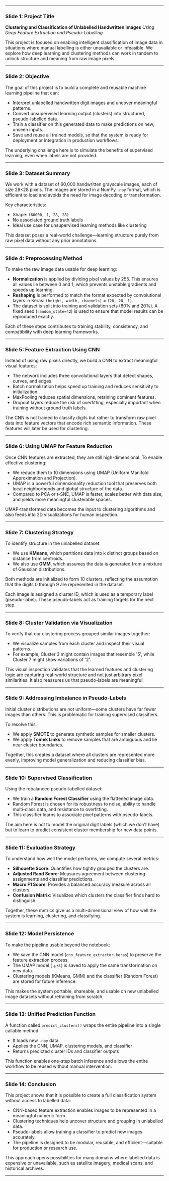 
---

### **Slide 1: Project Title**

**Clustering and Classification of Unlabelled Handwritten Images**
*Using Deep Feature Extraction and Pseudo-Labelling*

This project is focused on enabling intelligent classification of image data in situations where manual labelling is either unavailable or infeasible. We explore how deep learning and clustering methods can work in tandem to unlock structure and meaning from raw image pixels.

---

### **Slide 2: Objective**

The goal of this project is to build a complete and reusable machine learning pipeline that can:

* Interpret unlabelled handwritten digit images and uncover meaningful patterns.
* Convert unsupervised learning output (clusters) into structured, pseudo-labelled data.
* Train a classifier on this generated data to make predictions on new, unseen inputs.
* Save and reuse all trained models, so that the system is ready for deployment or integration in production workflows.

The underlying challenge here is to simulate the benefits of supervised learning, even when labels are not provided.

---

### **Slide 3: Dataset Summary**

We work with a dataset of 60,000 handwritten grayscale images, each of size 28×28 pixels. The images are stored in a NumPy `.npy` format, which is efficient to load and avoids the need for image decoding or transformation.

Key characteristics:

* Shape: `(60000, 1, 28, 28)`
* No associated ground truth labels
* Ideal use case for unsupervised learning methods like clustering

This dataset poses a real-world challenge—learning structure purely from raw pixel data without any prior annotations.

---

### **Slide 4: Preprocessing Method**

To make the raw image data usable for deep learning:

* **Normalization** is applied by dividing pixel values by 255. This ensures all values lie between 0 and 1, which prevents unstable gradients and speeds up learning.
* **Reshaping** is performed to match the format expected by convolutional layers in Keras: `(height, width, channels)` = `(28, 28, 1)`.
* The dataset is split into training and validation sets (80% and 20%). A fixed seed (`random_state=42`) is used to ensure that model results can be reproduced exactly.

Each of these steps contributes to training stability, consistency, and compatibility with deep learning frameworks.

---

### **Slide 5: Feature Extraction Using CNN**

Instead of using raw pixels directly, we build a CNN to extract meaningful visual features:

* The network includes three convolutional layers that detect shapes, curves, and edges.
* Batch normalization helps speed up training and reduces sensitivity to initialization.
* MaxPooling reduces spatial dimensions, retaining dominant features.
* Dropout layers reduce the risk of overfitting, especially important when training without ground truth labels.

The CNN is not trained to classify digits but rather to transform raw pixel data into feature vectors that encode rich semantic information. These features will later be used for clustering.

---

### **Slide 6: Using UMAP for Feature Reduction**

Once CNN features are extracted, they are still high-dimensional. To enable effective clustering:

* We reduce them to 10 dimensions using UMAP (Uniform Manifold Approximation and Projection).
* UMAP is a powerful dimensionality reduction tool that preserves both local neighborhoods and global structure of the data.
* Compared to PCA or t-SNE, UMAP is faster, scales better with data size, and yields more meaningful clusterable spaces.

UMAP-transformed data becomes the input to clustering algorithms and also feeds into 2D visualizations for human inspection.

---

### **Slide 7: Clustering Strategy**

To identify structure in the unlabelled dataset:

* We use **KMeans**, which partitions data into k distinct groups based on distance from centroids.
* We also use **GMM**, which assumes the data is generated from a mixture of Gaussian distributions.

Both methods are initialized to form 10 clusters, reflecting the assumption that the digits 0 through 9 are represented in the dataset.

Each image is assigned a cluster ID, which is used as a temporary label (pseudo-label). These pseudo-labels act as training targets for the next step.

---

### **Slide 8: Cluster Validation via Visualization**

To verify that our clustering process grouped similar images together:

* We visualize samples from each cluster and inspect their visual patterns.
* For example, Cluster 3 might contain images that resemble '5', while Cluster 7 might show variations of '2'.

This visual inspection validates that the learned features and clustering logic are capturing real-world structure and not just arbitrary pixel similarities. It also reassures us that pseudo-labels are meaningful.

---

### **Slide 9: Addressing Imbalance in Pseudo-Labels**

Initial cluster distributions are not uniform—some clusters have far fewer images than others. This is problematic for training supervised classifiers.

To resolve this:

* We apply **SMOTE** to generate synthetic samples for smaller clusters.
* We apply **Tomek Links** to remove samples that are ambiguous and lie near cluster boundaries.

Together, this creates a dataset where all clusters are represented more evenly, improving model generalization and reducing classifier bias.

---

### **Slide 10: Supervised Classification**

Using the rebalanced pseudo-labelled dataset:

* We train a **Random Forest Classifier** using the flattened image data.
* Random Forest is chosen for its robustness to noise, ability to handle multi-class data, and resistance to overfitting.
* This classifier learns to associate pixel patterns with pseudo-labels.

The aim here is not to model the original digit labels (which we don’t have) but to learn to predict consistent cluster membership for new data points.

---

### **Slide 11: Evaluation Strategy**

To understand how well the model performs, we compute several metrics:

* **Silhouette Score**: Quantifies how tightly grouped the clusters are.
* **Adjusted Rand Score**: Measures agreement between clustering assignments and classifier predictions.
* **Macro F1 Score**: Provides a balanced accuracy measure across all clusters.
* **Confusion Matrix**: Visualizes which clusters the classifier finds hard to distinguish.

Together, these metrics give us a multi-dimensional view of how well the system is learning, clustering, and classifying.

---

### **Slide 12: Model Persistence**

To make the pipeline usable beyond the notebook:

* We save the CNN model (`cnn_feature_extractor.keras`) to preserve the feature extraction process.
* The UMAP model (`.pkl`) is saved to apply the same transformation on new data.
* Clustering models (KMeans, GMM) and the classifier (Random Forest) are stored for future inference.

This makes the system portable, shareable, and usable on new unlabelled image datasets without retraining from scratch.

---

### **Slide 13: Unified Prediction Function**

A function called `predict_clusters()` wraps the entire pipeline into a single callable method:

* It loads new `.npy` data
* Applies the CNN, UMAP, clustering models, and classifier
* Returns predicted cluster IDs and classifier outputs

This function enables one-step batch inference and allows the entire workflow to be reused without manual intervention.

---

### **Slide 14: Conclusion**

This project shows that it is possible to create a full classification system without access to labelled data:

* CNN-based feature extraction enables images to be represented in a meaningful numeric form.
* Clustering techniques help uncover structure and grouping in unlabelled data.
* Pseudo-labels allow training a classifier to predict new images accurately.
* The pipeline is designed to be modular, reusable, and efficient—suitable for production or research use.

This approach opens possibilities for many domains where labelled data is expensive or unavailable, such as satellite imagery, medical scans, and historical archives.

---


